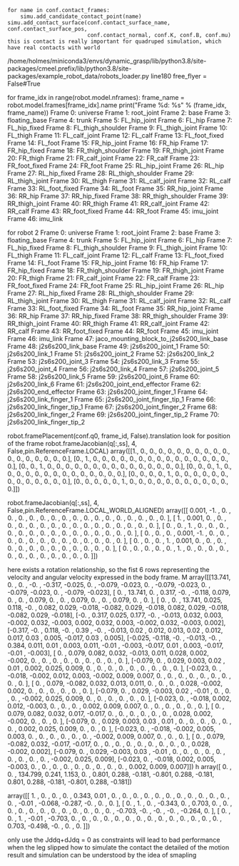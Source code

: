 
```[python]
for name in conf.contact_frames:
    simu.add_candidate_contact_point(name)
simu.add_contact_surface(conf.contact_surface_name, conf.contact_surface_pos, 
                         conf.contact_normal, conf.K, conf.B, conf.mu)
this is contact is really important for quadruped simulation, which have real contacts with world
```
/home/holmes/miniconda3/envs/dynamic_grasp/lib/python3.8/site-packages/cmeel.prefix/lib/python3.8/site-packages/example_robot_data/robots_loader.py
line180     free_flyer = False#True


for frame_idx in range(robot.model.nframes):
    frame_name = robot.model.frames[frame_idx].name
    print("Frame %d: %s" % (frame_idx, frame_name))
Frame 0: universe
Frame 1: root_joint
Frame 2: base
Frame 3: floating_base
Frame 4: trunk
Frame 5: FL_hip_joint
Frame 6: FL_hip
Frame 7: FL_hip_fixed
Frame 8: FL_thigh_shoulder
Frame 9: FL_thigh_joint
Frame 10: FL_thigh
Frame 11: FL_calf_joint
Frame 12: FL_calf
Frame 13: FL_foot_fixed
Frame 14: FL_foot
Frame 15: FR_hip_joint
Frame 16: FR_hip
Frame 17: FR_hip_fixed
Frame 18: FR_thigh_shoulder
Frame 19: FR_thigh_joint
Frame 20: FR_thigh
Frame 21: FR_calf_joint
Frame 22: FR_calf
Frame 23: FR_foot_fixed
Frame 24: FR_foot
Frame 25: RL_hip_joint
Frame 26: RL_hip
Frame 27: RL_hip_fixed
Frame 28: RL_thigh_shoulder
Frame 29: RL_thigh_joint
Frame 30: RL_thigh
Frame 31: RL_calf_joint
Frame 32: RL_calf
Frame 33: RL_foot_fixed
Frame 34: RL_foot
Frame 35: RR_hip_joint
Frame 36: RR_hip
Frame 37: RR_hip_fixed
Frame 38: RR_thigh_shoulder
Frame 39: RR_thigh_joint
Frame 40: RR_thigh
Frame 41: RR_calf_joint
Frame 42: RR_calf
Frame 43: RR_foot_fixed
Frame 44: RR_foot
Frame 45: imu_joint
Frame 46: imu_link

for robot 2 
Frame 0: universe
Frame 1: root_joint
Frame 2: base
Frame 3: floating_base
Frame 4: trunk
Frame 5: FL_hip_joint
Frame 6: FL_hip
Frame 7: FL_hip_fixed
Frame 8: FL_thigh_shoulder
Frame 9: FL_thigh_joint
Frame 10: FL_thigh
Frame 11: FL_calf_joint
Frame 12: FL_calf
Frame 13: FL_foot_fixed
Frame 14: FL_foot
Frame 15: FR_hip_joint
Frame 16: FR_hip
Frame 17: FR_hip_fixed
Frame 18: FR_thigh_shoulder
Frame 19: FR_thigh_joint
Frame 20: FR_thigh
Frame 21: FR_calf_joint
Frame 22: FR_calf
Frame 23: FR_foot_fixed
Frame 24: FR_foot
Frame 25: RL_hip_joint
Frame 26: RL_hip
Frame 27: RL_hip_fixed
Frame 28: RL_thigh_shoulder
Frame 29: RL_thigh_joint
Frame 30: RL_thigh
Frame 31: RL_calf_joint
Frame 32: RL_calf
Frame 33: RL_foot_fixed
Frame 34: RL_foot
Frame 35: RR_hip_joint
Frame 36: RR_hip
Frame 37: RR_hip_fixed
Frame 38: RR_thigh_shoulder
Frame 39: RR_thigh_joint
Frame 40: RR_thigh
Frame 41: RR_calf_joint
Frame 42: RR_calf
Frame 43: RR_foot_fixed
Frame 44: RR_foot
Frame 45: imu_joint
Frame 46: imu_link
Frame 47: jaco_mounting_block_to_j2s6s200_link_base
Frame 48: j2s6s200_link_base
Frame 49: j2s6s200_joint_1
Frame 50: j2s6s200_link_1
Frame 51: j2s6s200_joint_2
Frame 52: j2s6s200_link_2
Frame 53: j2s6s200_joint_3
Frame 54: j2s6s200_link_3
Frame 55: j2s6s200_joint_4
Frame 56: j2s6s200_link_4
Frame 57: j2s6s200_joint_5
Frame 58: j2s6s200_link_5
Frame 59: j2s6s200_joint_6
Frame 60: j2s6s200_link_6
Frame 61: j2s6s200_joint_end_effector
Frame 62: j2s6s200_end_effector
Frame 63: j2s6s200_joint_finger_1
Frame 64: j2s6s200_link_finger_1
Frame 65: j2s6s200_joint_finger_tip_1
Frame 66: j2s6s200_link_finger_tip_1
Frame 67: j2s6s200_joint_finger_2
Frame 68: j2s6s200_link_finger_2
Frame 69: j2s6s200_joint_finger_tip_2
Frame 70: j2s6s200_link_finger_tip_2


robot.framePlacement(conf.q0, frame_id, False).translation
look for position of the frame
robot.frameJacobian(q[:,ss], 4, False,pin.ReferenceFrame.LOCAL)
array([[1., 0., 0., 0., 0., 0., 0., 0., 0., 0., 0., 0., 0., 0., 0., 0., 0., 0.],
       [0., 1., 0., 0., 0., 0., 0., 0., 0., 0., 0., 0., 0., 0., 0., 0., 0., 0.],
       [0., 0., 1., 0., 0., 0., 0., 0., 0., 0., 0., 0., 0., 0., 0., 0., 0., 0.],
       [0., 0., 0., 1., 0., 0., 0., 0., 0., 0., 0., 0., 0., 0., 0., 0., 0., 0.],
       [0., 0., 0., 0., 1., 0., 0., 0., 0., 0., 0., 0., 0., 0., 0., 0., 0., 0.],
       [0., 0., 0., 0., 0., 1., 0., 0., 0., 0., 0., 0., 0., 0., 0., 0., 0., 0.]])
       
robot.frameJacobian(q[:,ss], 4, False,pin.ReferenceFrame.LOCAL_WORLD_ALIGNED)
array([[ 0.001, -1.   ,  0.   ,  0.   ,  0.   ,  0.   ,  0.   ,  0.   ,  0.   ,  0.   ,  0.   ,  0.   ,  0.   ,  0.   ,  0.   ,  0.   ,  0.   ,  0.   ],
       [ 1.   ,  0.001,  0.   ,  0.   ,  0.   ,  0.   ,  0.   ,  0.   ,  0.   ,  0.   ,  0.   ,  0.   ,  0.   ,  0.   ,  0.   ,  0.   ,  0.   ,  0.   ],
       [ 0.   ,  0.   ,  1.   ,  0.   ,  0.   ,  0.   ,  0.   ,  0.   ,  0.   ,  0.   ,  0.   ,  0.   ,  0.   ,  0.   ,  0.   ,  0.   ,  0.   ,  0.   ],
       [ 0.   ,  0.   ,  0.   ,  0.001, -1.   ,  0.   ,  0.   ,  0.   ,  0.   ,  0.   ,  0.   ,  0.   ,  0.   ,  0.   ,  0.   ,  0.   ,  0.   ,  0.   ],
       [ 0.   ,  0.   ,  0.   ,  1.   ,  0.001,  0.   ,  0.   ,  0.   ,  0.   ,  0.   ,  0.   ,  0.   ,  0.   ,  0.   ,  0.   ,  0.   ,  0.   ,  0.   ],
       [ 0.   ,  0.   ,  0.   ,  0.   ,  0.   ,  1.   ,  0.   ,  0.   ,  0.   ,  0.   ,  0.   ,  0.   ,  0.   ,  0.   ,  0.   ,  0.   ,  0.   ,  0.   ]])

here exists a rotation relationship, so the fist 6 rows representing the velocity and angular velocity expressed in the body frame.
M
array([[13.741,  0.   ,  0.   , -0.   , -0.317, -0.025,  0.   , -0.079, -0.023,  0.   , -0.079, -0.023,  0.   , -0.079, -0.023,  0.   , -0.079, -0.023],
       [ 0.   , 13.741,  0.   ,  0.317, -0.   , -0.118,  0.079,  0.   ,  0.   ,  0.079,  0.   ,  0.   ,  0.079,  0.   ,  0.   ,  0.079,  0.   ,  0.   ],
       [ 0.   ,  0.   , 13.741,  0.025,  0.118, -0.   ,  0.082,  0.029, -0.018, -0.082,  0.029, -0.018,  0.082,  0.029, -0.018, -0.082,  0.029, -0.018],
       [-0.   ,  0.317,  0.025,  0.177, -0.   , -0.013,  0.032,  0.003, -0.002,  0.032, -0.003,  0.002,  0.032,  0.003, -0.002,  0.032, -0.003,  0.002],
       [-0.317, -0.   ,  0.118, -0.   ,  0.39 , -0.   , -0.013,  0.02 ,  0.012,  0.013,  0.02 ,  0.012,  0.017,  0.03 ,  0.005, -0.017,  0.03 ,  0.005],
       [-0.025, -0.118, -0.   , -0.013, -0.   ,  0.384,  0.011,  0.01 ,  0.003,  0.011, -0.01 , -0.003, -0.017,  0.01 ,  0.003, -0.017, -0.01 , -0.003],
       [ 0.   ,  0.079,  0.082,  0.032, -0.013,  0.011,  0.028,  0.002, -0.002,  0.   ,  0.   ,  0.   ,  0.   ,  0.   ,  0.   ,  0.   ,  0.   ,  0.   ],
       [-0.079,  0.   ,  0.029,  0.003,  0.02 ,  0.01 ,  0.002,  0.025,  0.009,  0.   ,  0.   ,  0.   ,  0.   ,  0.   ,  0.   ,  0.   ,  0.   ,  0.   ],
       [-0.023,  0.   , -0.018, -0.002,  0.012,  0.003, -0.002,  0.009,  0.007,  0.   ,  0.   ,  0.   ,  0.   ,  0.   ,  0.   ,  0.   ,  0.   ,  0.   ],
       [ 0.   ,  0.079, -0.082,  0.032,  0.013,  0.011,  0.   ,  0.   ,  0.   ,  0.028, -0.002,  0.002,  0.   ,  0.   ,  0.   ,  0.   ,  0.   ,  0.   ],
       [-0.079,  0.   ,  0.029, -0.003,  0.02 , -0.01 ,  0.   ,  0.   ,  0.   , -0.002,  0.025,  0.009,  0.   ,  0.   ,  0.   ,  0.   ,  0.   ,  0.   ],
       [-0.023,  0.   , -0.018,  0.002,  0.012, -0.003,  0.   ,  0.   ,  0.   ,  0.002,  0.009,  0.007,  0.   ,  0.   ,  0.   ,  0.   ,  0.   ,  0.   ],
       [ 0.   ,  0.079,  0.082,  0.032,  0.017, -0.017,  0.   ,  0.   ,  0.   ,  0.   ,  0.   ,  0.   ,  0.028,  0.002, -0.002,  0.   ,  0.   ,  0.   ],
       [-0.079,  0.   ,  0.029,  0.003,  0.03 ,  0.01 ,  0.   ,  0.   ,  0.   ,  0.   ,  0.   ,  0.   ,  0.002,  0.025,  0.009,  0.   ,  0.   ,  0.   ],
       [-0.023,  0.   , -0.018, -0.002,  0.005,  0.003,  0.   ,  0.   ,  0.   ,  0.   ,  0.   ,  0.   , -0.002,  0.009,  0.007,  0.   ,  0.   ,  0.   ],
       [ 0.   ,  0.079, -0.082,  0.032, -0.017, -0.017,  0.   ,  0.   ,  0.   ,  0.   ,  0.   ,  0.   ,  0.   ,  0.   ,  0.   ,  0.028, -0.002,  0.002],
       [-0.079,  0.   ,  0.029, -0.003,  0.03 , -0.01 ,  0.   ,  0.   ,  0.   ,  0.   ,  0.   ,  0.   ,  0.   ,  0.   ,  0.   , -0.002,  0.025,  0.009],
       [-0.023,  0.   , -0.018,  0.002,  0.005, -0.003,  0.   ,  0.   ,  0.   ,  0.   ,  0.   ,  0.   ,  0.   ,  0.   ,  0.   ,  0.002,  0.009,  0.007]])
h
array([  0.   ,   0.   , 134.799,   0.241,   1.153,   0.   ,   0.801,   0.288,  -0.181,  -0.801,   0.288,  -0.181,   0.801,   0.288,  -0.181,  -0.801,   0.288,  -0.181])


array([[ 1.   ,  0.   ,  0.   ,  0.   ,  0.343,  0.01 ,  0.   ,  0.   ,  0.   ,  0.   ,  0.   ,  0.   ,  0.   ,  0.   ,  0.   ,  0.   ,  0.   ,  0.   , -0.01 , -0.068, -0.287, -0.   ,  0.   ,  0.   ],
       [ 0.   ,  1.   ,  0.   , -0.343,  0.   ,  0.703,  0.   ,  0.   ,  0.   ,  0.   ,  0.   ,  0.   ,  0.   ,  0.   ,  0.   ,  0.   ,  0.   ,  0.   , -0.703, -0.   , -0.   , -0.   , -0.264,  0.   ],
       [ 0.   ,  0.   ,  1.   , -0.01 , -0.703,  0.   ,  0.   ,  0.   ,  0.   ,  0.   ,  0.   ,  0.   ,  0.   ,  0.   ,  0.   ,  0.   ,  0.   ,  0.   ,  0.   ,  0.703, -0.498, -0.   ,  0.   ,  0.   ]])

only use the Jddq+dJdq = 0 as constraints will lead to bad performance when the leg slipped
how to simulate the contact
the detailed of the motion result
and simulation can be understood by the idea of smapling